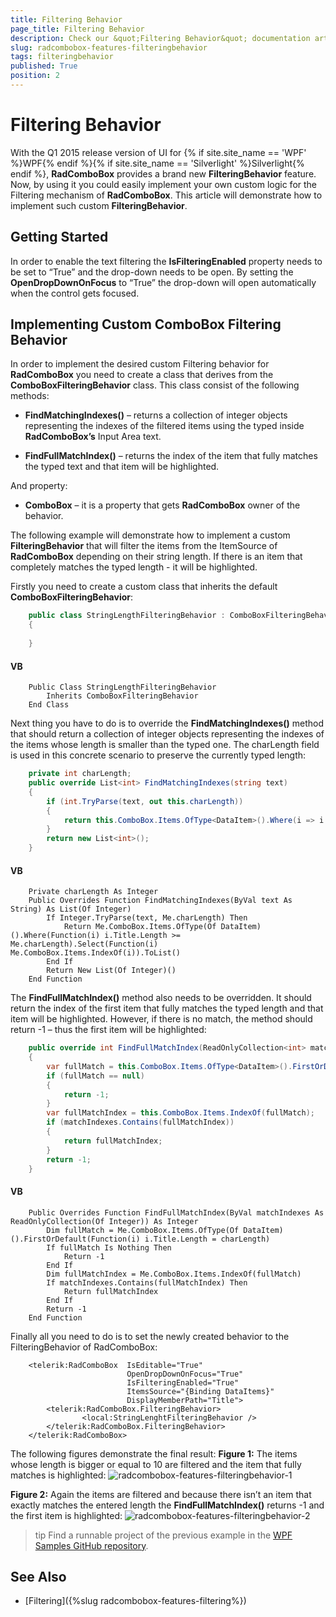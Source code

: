 ```yaml
---
title: Filtering Behavior
page_title: Filtering Behavior
description: Check our &quot;Filtering Behavior&quot; documentation article for the RadComboBox {{ site.framework_name }} control.
slug: radcombobox-features-filteringbehavior
tags: filteringbehavior
published: True
position: 2
---
```


# Filtering Behavior

With the Q1 2015 release version of UI for {% if site.site_name == 'WPF' %}WPF{% endif %}{% if site.site_name == 'Silverlight' %}Silverlight{% endif %}, __RadComboBox__ provides a brand new __FilteringBehavior__ feature. Now, by using it you could easily implement your own custom logic for the Filtering mechanism of __RadComboBox__. This article will demonstrate how to implement such custom __FilteringBehavior__.

## Getting Started 

In order to enable the text filtering the __IsFilteringEnabled__ property needs to be set to “True” and the drop-down needs to be open. By setting the __OpenDropDownOnFocus__ to “True” the drop-down will open automatically when the control gets focused.

## Implementing Custom ComboBox Filtering Behavior

In order to implement the desired custom Filtering behavior for __RadComboBox__ you need to create a class that derives from the __ComboBoxFilteringBehavior__ class. This class consist of the following methods: 

* __FindMatchingIndexes()__ – returns a collection of integer objects representing the indexes of the filtered items using the typed inside __RadComboBox’s__ Input Area text.

* __FindFullMatchIndex()__ – returns the index of the item that fully matches the typed text and that item will be highlighted.

And property:

* __ComboBox__ – it is a property that gets __RadComboBox__ owner of the behavior. 

The following example will demonstrate how to implement a custom __FilteringBehavior__ that will filter the items from the ItemSource of __RadComboBox__ depending on their string length. If there is an item that completely matches the typed length - it will be highlighted.

Firstly you need to create a custom class that inherits the default __ComboBoxFilteringBehavior__:



```C#
	public class StringLengthFilteringBehavior : ComboBoxFilteringBehavior
	{
	
	}
```

#### __VB__

```VB
	Public Class StringLengthFilteringBehavior
		Inherits ComboBoxFilteringBehavior
	End Class
```

Next thing you have to do is to override the __FindMatchingIndexes()__ method that should return a collection of integer objects representing the indexes of the items whose length is smaller than the typed one. The charLength field is used in this concrete scenario to preserve the currently typed length:



```C#
	private int charLength;
	public override List<int> FindMatchingIndexes(string text)
	{
		if (int.TryParse(text, out this.charLength))
		{
			return this.ComboBox.Items.OfType<DataItem>().Where(i => i.Title.Length >= this.charLength).Select(i => this.ComboBox.Items.IndexOf(i)).ToList();
		}
		return new List<int>();
	}
```

#### __VB__

```VB
	Private charLength As Integer
	Public Overrides Function FindMatchingIndexes(ByVal text As String) As List(Of Integer)
		If Integer.TryParse(text, Me.charLength) Then
			Return Me.ComboBox.Items.OfType(Of DataItem)().Where(Function(i) i.Title.Length >= Me.charLength).Select(Function(i) Me.ComboBox.Items.IndexOf(i)).ToList()
		End If
		Return New List(Of Integer)()
	End Function
```

The __FindFullMatchIndex()__ method also needs to be overridden. It should return the index of the first item that fully matches the typed length and that item will be highlighted. However, if there is no match, the method should return -1 – thus the first item will be highlighted:



```C#
	public override int FindFullMatchIndex(ReadOnlyCollection<int> matchIndexes)
	{
		var fullMatch = this.ComboBox.Items.OfType<DataItem>().FirstOrDefault(i => i.Title.Length == charLength);
		if (fullMatch == null)
		{
			return -1;
		}
		var fullMatchIndex = this.ComboBox.Items.IndexOf(fullMatch);
		if (matchIndexes.Contains(fullMatchIndex))
		{
			return fullMatchIndex;
		}
		return -1;
	}
```

#### __VB__

```VB
	Public Overrides Function FindFullMatchIndex(ByVal matchIndexes As ReadOnlyCollection(Of Integer)) As Integer
		Dim fullMatch = Me.ComboBox.Items.OfType(Of DataItem)().FirstOrDefault(Function(i) i.Title.Length = charLength)
		If fullMatch Is Nothing Then
			Return -1
		End If
		Dim fullMatchIndex = Me.ComboBox.Items.IndexOf(fullMatch)
		If matchIndexes.Contains(fullMatchIndex) Then
			Return fullMatchIndex
		End If
		Return -1
	End Function
```

Finally all you need to do is to set the newly created behavior to the FilteringBehavior of RadComboBox:


```XAML
	<telerik:RadComboBox  IsEditable="True" 
						  OpenDropDownOnFocus="True"
						  IsFilteringEnabled="True"
						  ItemsSource="{Binding DataItems}" 
						  DisplayMemberPath="Title">
		<telerik:RadComboBox.FilteringBehavior>
				<local:StringLenghtFilteringBehavior />
		</telerik:RadComboBox.FilteringBehavior>
	</telerik:RadComboBox>
```

The following figures demonstrate the final result:
__Figure 1:__ The items whose length is bigger or equal to 10 are filtered and the item that fully matches is highlighted:
![radcombobox-features-filteringbehavior-1](images/RadComboBox_Features_FilteringBehavior_01.png)

__Figure 2:__ Again the items are filtered and because there isn’t an item that exactly matches the entered length the __FindFullMatchIndex()__ returns -1 and the first item is highlighted:
![radcombobox-features-filteringbehavior-2](images/RadComboBox_Features_FilteringBehavior_02.png)

>tip Find a runnable project of the previous example in the [WPF Samples GitHub repository](https://github.com/telerik/xaml-sdk/tree/master/ComboBox/CustomFiltering).

## See Also

* [Filtering]({%slug radcombobox-features-filtering%})
